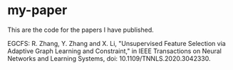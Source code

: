 # my-paper
This are the code for the papers I have published.

EGCFS: R. Zhang, Y. Zhang and X. Li, "Unsupervised Feature Selection via Adaptive Graph Learning and Constraint," in IEEE Transactions on Neural Networks and Learning Systems, doi: 10.1109/TNNLS.2020.3042330.
